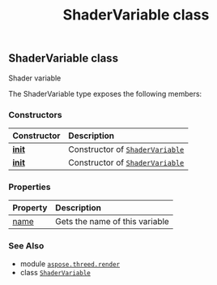 ﻿---
title: ShaderVariable class
second_title: Aspose.3D for Python via .NET API References
description: 
type: docs
weight: 380
url: /aspose.threed.render/shadervariable/
is_root: false
---

## ShaderVariable class

Shader variable



The ShaderVariable type exposes the following members:

### Constructors
| Constructor | Description |
| :- | :- |
| [__init__](/3d/python-net/aspose.threed.render/shadervariable/__init__/#str) | Constructor of [`ShaderVariable`](/3d/python-net/aspose.threed.render/shadervariable) |
| [__init__](/3d/python-net/aspose.threed.render/shadervariable/__init__/#str-aspose.threed.render.ShaderStage) | Constructor of [`ShaderVariable`](/3d/python-net/aspose.threed.render/shadervariable) |


### Properties
| Property | Description |
| :- | :- |
| [name](/3d/python-net/aspose.threed.render/shadervariable/name) | Gets the name of this variable |



### See Also
* module [`aspose.threed.render`](..)
* class [`ShaderVariable`](/3d/python-net/aspose.threed.render/shadervariable)
